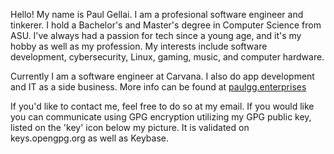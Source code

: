 Hello! My name is Paul Gellai. I am a profesional software engineer and tinkerer. I hold a Bachelor's and Master's degree in Computer Science from ASU. I've always had a passion for tech since a young age, and it's my hobby as well as my profession. My interests include software development, cybersecurity, Linux, gaming, music, and computer hardware.

Currently I am a software engineer at Carvana. I also do app development and IT as a side business. More info can be found at [paulgg.enterprises](https://paulgg.enterprises)

If you'd like to contact me, feel free to do so at my email. If you would like you can communicate using GPG encryption utilizing my GPG public key, listed on the 'key' icon below my picture. It is validated on keys.opengpg.org as well as Keybase.